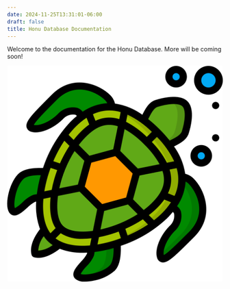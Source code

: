 ```yaml
---
date: 2024-11-25T13:31:01-06:00
draft: false
title: Honu Database Documentation
---
```


Welcome to the documentation for the Honu Database. More will be coming soon!

![HonuDB](/img/logo.png)